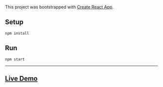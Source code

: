 This project was bootstrapped with [Create React App](https://github.com/facebook/create-react-app).

## Setup

```
npm install
```

## Run

```
npm start
```
***
## [Live Demo](https://thirsty-galileo-eb0d3a.netlify.app)

